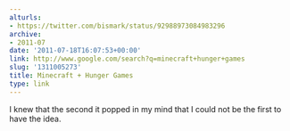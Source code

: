 ```yaml
---
alturls:
- https://twitter.com/bismark/status/92988973084983296
archive:
- 2011-07
date: '2011-07-18T16:07:53+00:00'
link: http://www.google.com/search?q=minecraft+hunger+games
slug: '1311005273'
title: Minecraft + Hunger Games
type: link
---
```


I knew that the second it popped in my mind that I could not be the first
to have the idea.

